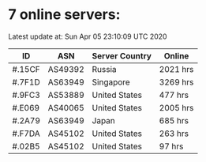# 7 online servers:

Latest update at: Sun Apr 05 23:10:09 UTC 2020

| ID | ASN | Server Country | Online |
| -- | --- | -------------- | ------ |
| #.15CF | AS49392 | Russia | 2021 hrs |
| #.7F1D | AS63949 | Singapore | 3269 hrs |
| #.9FC3 | AS53889 | United States | 477 hrs |
| #.E069 | AS40065 | United States | 2005 hrs |
| #.2A79 | AS63949 | Japan | 685 hrs |
| #.F7DA | AS45102 | United States | 263 hrs |
| #.02B5 | AS45102 | United States | 97 hrs |


